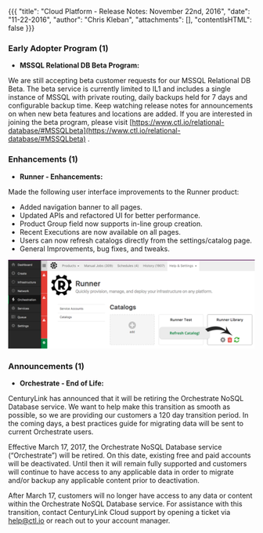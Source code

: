 {{{
"title": "Cloud Platform - Release Notes: November 22nd, 2016",
"date": "11-22-2016",
"author": "Chris Kleban",
"attachments": [],
"contentIsHTML": false
}}}



### Early Adopter Program (1)

* __MSSQL Relational DB Beta Program:__

We are still accepting beta customer requests for our MSSQL Relational DB Beta. The beta service is currently limited to IL1 and includes a single instance of MSSQL with private routing, daily backups held for 7 days and configurable backup time. Keep watching release notes for announcements on when new beta features and locations are added. If you are interested in joining the beta program, please visit [https://www.ctl.io/relational-database/#MSSQLbeta](https://www.ctl.io/relational-database/#MSSQLbeta) .

### Enhancements (1)

* __Runner - Enhancements:__

Made the following user interface improvements to the Runner product:

- Added navigation banner to all pages.
- Updated APIs and refactored UI for better performance.
- Product Group field now supports in-line group creation.
- Recent Executions are now available on all pages.
- Users can now refresh catalogs directly from the settings/catalog page.
- General Improvements, bug fixes, and tweaks.

![RunnerUIChanges](../../images/2016-11-22_RunnerUI.png)


### Announcements (1)

* __Orchestrate - End of Life:__

CenturyLink has announced that it will be retiring the Orchestrate NoSQL Database service. We want to help make this transition as smooth as possible, so we are providing our customers a 120 day transition period. In the coming days, a best practices guide for migrating data will be sent to current Orchestrate users.

Effective March 17, 2017, the Orchestrate NoSQL Database service (“Orchestrate”) will be retired. On this date, existing free and paid accounts will be deactivated. Until then it will remain fully supported and customers will continue to have access to any applicable data in order to migrate and/or backup any applicable content prior to deactivation.

After March 17, customers will no longer have access to any data or content within the Orchestrate NoSQL Database service. For assistance with this transition, contact CenturyLink Cloud support by opening a ticket via help@ctl.io or reach out to your account manager.

